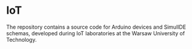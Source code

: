 # IoT

The repository contains a source code for Arduino devices and SimulIDE schemas, developed during IoT laboratories at the Warsaw University of Technology.
